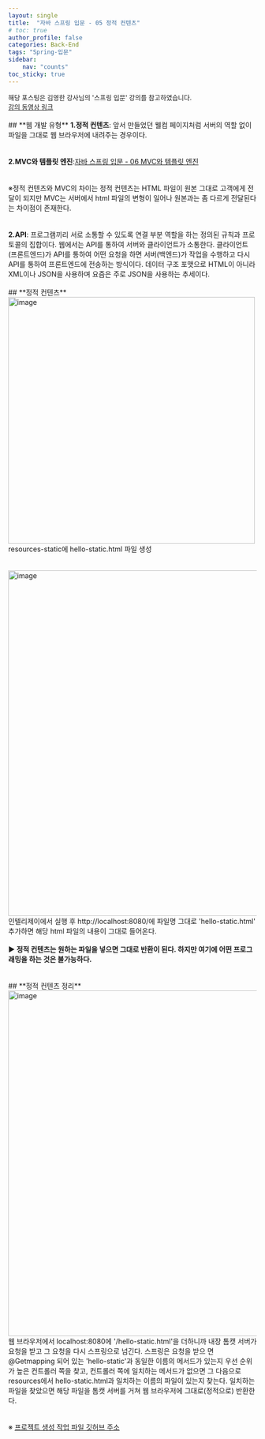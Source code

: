 ```yaml
---
layout: single
title:  "자바 스프링 입문 - 05 정적 컨텐츠"
# toc: true
author_profile: false
categories: Back-End
tags: "Spring-입문"
sidebar:
    nav: "counts"
toc_sticky: true
---
```


<head>
  <style>
    table.dataframe {
      white-space: normal;
      width: 100%;
      height: 240px;
      display: block;
      overflow: auto;
      font-family: Arial, sans-serif;
      font-size: 0.9rem;
      line-height: 20px;
      text-align: center;
      border: 0px !important;
    }

    table.dataframe th {
      text-align: center;
      font-weight: bold;
      padding: 8px;
    }

    table.dataframe td {
      text-align: center;
      padding: 8px;
    }

    table.dataframe tr:hover {
      background: #b8d1f3; 
    }

    .output_prompt {
      overflow: auto;
      font-size: 0.9rem;
      line-height: 1.45;
      border-radius: 0.3rem;
      -webkit-overflow-scrolling: touch;
      padding: 0.8rem;
      margin-top: 0;
      margin-bottom: 15px;
      font: 1rem Consolas, "Liberation Mono", Menlo, Courier, monospace;
      color: $code-text-color;
      border: solid 1px $border-color;
      border-radius: 0.3rem;
      word-break: normal;
      white-space: pre;
    }

  .dataframe tbody tr th:only-of-type {
      vertical-align: middle;
  }

  .dataframe tbody tr th {
      vertical-align: top;
  }

  .dataframe thead th {
      text-align: center !important;
      padding: 8px;
  }

  .page__content p {
      margin: 0 0 0px !important;
  }

  .page__content p > strong {
    font-size: 0.8rem !important;
  }

  </style>
</head>
<span style="font-size:13px;">
해당 포스팅은 김영한 강사님의 '스프링 입문' 강의를 참고하였습니다.<br>
<a href=
"https://www.youtube.com/watch?v=yZVTnaudGXk">강의 동영상 링크</a>
</span>
<br>
<br>
## **웹 개발 유형**
<span style = "font-weight:bold;">
1.정적 컨텐츠</span>: 앞서 만들었던 웰컴 페이지처럼 서버의 역할 없이 파일을 그대로 웹 브라우저에 내려주는 경우이다.<br>
<br>
<br>
<span style = "font-weight:bold;">
2.MVC와 템플릿 엔진</span>:<a href=
"https://gyun97.github.io/back-end/06-MVC/">자바 스프링 입문 - 06 MVC와 템플릿 엔진</a>
<br><br>
<br>
※정적 컨텐츠와 MVC의 차이는 정적 컨텐츠는 HTML 파일이 원본 그대로 고객에게 전달이 되지만 MVC는 서버에서 html 파일의 변형이 일어나 원본과는 좀 다르게 전달된다는 차이점이 존재한다.
<br>
<br>
<br>
<span style = "font-weight:bold;">
2.API</span>: 프로그램끼리 서로 소통할 수 있도록 연결 부분 역할을 하는 정의된 규칙과 프로토콜의 집합이다. 웹에서는 API를 통하여 서버와 클라이언트가 소통한다. 클라이언트(프론트엔드)가 API를 통하여 어떤 요청을 하면 서버(백엔드)가 작업을 수행하고 다시 API를 통하여 프론트엔드에 전송하는 방식이다. 데이터 구조 포맷으로 HTML이 아니라 XML이나 JSON을 사용하며 요즘은 주로 JSON을 사용하는 추세이다.  
<br>
<br>
## **정적 컨텐츠**
<img width="500" alt="image" src="https://github.com/gyun97/Baekjoon_Solution/assets/143414166/39efa437-5969-4331-8936-77b7f40c37a2"><br>
resources-static에 hello-static.html 파일 생성
<br>
<br>
<br>
<img width="700" alt="image" src="https://github.com/gyun97/Baekjoon_Solution/assets/143414166/7b8475c3-85de-4907-be9e-793398336608">
인텔리제이에서 실행 후 http://localhost:8080/에 파일명 그대로 'hello-static.html' 추가하면 해당 html 파일의 내용이 그대로 들어온다. 
<br>
<br>
<span style = "font-weight:bold;">
▶ 정적 컨텐츠는 원하는 파일을 넣으면 그대로 반환이 된다. 하지만 여기에 어떤 프로그래밍을 하는 것은 불가능하다.</span>
<br>
<br>
<br>
## **정적 컨텐츠 정리**
<img width="700" alt="image" src="https://github.com/gyun97/Baekjoon_Solution/assets/143414166/ab0b1947-ba99-43dd-99a1-56448774599d">
웹 브라우저에서 localhost:8080에 '/hello-static.html'을 더하니까 내장 톰캣 서버가 요청을 받고 그 요청을 다시 스프링으로 넘긴다. 스프링은 요청을 받으 면 @Getmapping 되어 있는 'hello-static'과 동일한 이름의 메서드가 있는지 우선 순위가 높은 컨트롤러 쪽을 찾고, 컨트롤러 쪽에 일치하는 메서드가 없으면 그 다음으로 resources에서 hello-static.html과 일치하는 이름의 파일이 있는지 찾는다. 일치하는 파일을 찾았으면 해당 파일을 톰캣 서버를 거쳐 웹 브라우저에 그대로(정적으로) 반환한다.
<br>
<br>
<br>
※
<a href=
"https://github.com/gyun97/Java-Spring-Study/tree/main/%EC%8A%A4%ED%94%84%EB%A7%81%20%EC%9E%85%EB%AC%B8/05%20%EC%A0%95%EC%A0%81%20%EC%BB%A8%ED%85%90%EC%B8%A0/study/hello-spring">프로젝트 생성 작업 파일 깃허브 주소</a>
